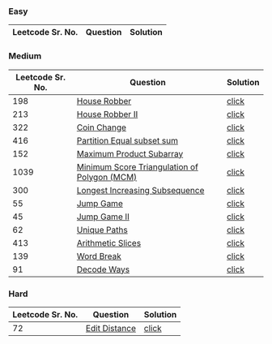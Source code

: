 ### Easy 
Leetcode Sr. No. | Question | Solution
-------------|------------- | -------------

### Medium
Leetcode Sr. No. | Question | Solution
-------------|------------- | -------------
198 | [House Robber](https://leetcode.com/problems/house-robber/) | [click](./Solutions/HouseRobber.java)
213 | [House Robber II](https://leetcode.com/problems/house-robber-ii/) | [click](./Solutions/HouseRobberII.java)
322 | [Coin Change](https://leetcode.com/problems/coin-change/) | [click](./Solutions/CoinChange.java) 
416 | [Partition Equal subset sum](https://leetcode.com/problems/partition-equal-subset-sum/)| [click](./Solutions/CanPartition.java)
152 | [Maximum Product Subarray](https://leetcode.com/problems/maximum-product-subarray/) | [click](./Solutions/MaximumProductSubarray.java)
1039 | [Minimum Score Triangulation of Polygon (MCM)](https://leetcode.com/problems/minimum-score-triangulation-of-polygon/) | [click](./Solutions/MinimumScoreTriangulationOfPolygon.java)
300 | [Longest Increasing Subsequence](https://leetcode.com/problems/longest-increasing-subsequence/) | [click](./Solutions/LongestIncreasingSubsequence.java)
55 | [Jump Game](https://leetcode.com/problems/jump-game/) | [click](./Solutions/JumpGame.java)
45 | [Jump Game II](https://leetcode.com/problems/jump-game-ii/) | [click](./Solutions/JumpGameII.java)
62 | [Unique Paths](https://leetcode.com/problems/unique-paths/) | [click](./Solutions/UniquePaths.java)
413 | [Arithmetic Slices](https://leetcode.com/problems/arithmetic-slices/) | [click](./Solutions/ArithmeticSlices.java)
139 | [Word Break](https://leetcode.com/problems/word-break/) | [click](./Solutions/WordBreak.java)
91 | [Decode Ways](https://leetcode.com/problems/decode-ways/) | [click](./Solutions/DecodeWays.java)

### Hard
Leetcode Sr. No. | Question | Solution
-------------|------------- | -------------
72 | [Edit Distance](https://leetcode.com/problems/edit-distance/) | [click](./Solutions/EditDistance.java)